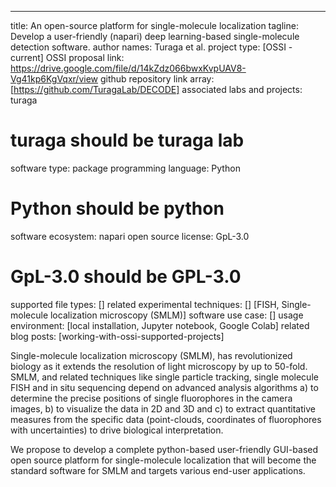 ---

title: An open-source platform for single-molecule localization
tagline: Develop a user-friendly (napari) deep learning-based single-molecule detection software.
author names: Turaga et al.
project type: [OSSI - current]
OSSI proposal link: https://drive.google.com/file/d/14kZdz066bwxKvpUAV8-Vg41kp6KgVqxr/view
github repository link array: [https://github.com/TuragaLab/DECODE]
associated labs and projects: turaga

# turaga should be turaga lab

software type: package
programming language: Python

# Python should be python

software ecosystem: napari
open source license: GpL-3.0

# GpL-3.0 should be GPL-3.0

supported file types: []
related experimental techniques: []
[FISH, Single-molecule localization microscopy (SMLM)]
software use case: []
usage environment: [local installation, Jupyter notebook, Google Colab]
related blog posts: [working-with-ossi-supported-projects]

Single-molecule localization microscopy (SMLM), has revolutionized biology as it extends the resolution of light microscopy by up to 50-fold. SMLM, and related techniques like single particle tracking, single molecule FISH and in situ sequencing depend on advanced analysis algorithms a) to determine the precise positions of single fluorophores in the camera images, b) to visualize the data in 2D and 3D and c) to extract quantitative measures from the specific data (point-clouds, coordinates of fluorophores with uncertainties) to drive biological interpretation.

We propose to develop a complete python-based user-friendly GUI-based open source platform for single-molecule localization that will become the standard software for SMLM and targets various end-user applications.
